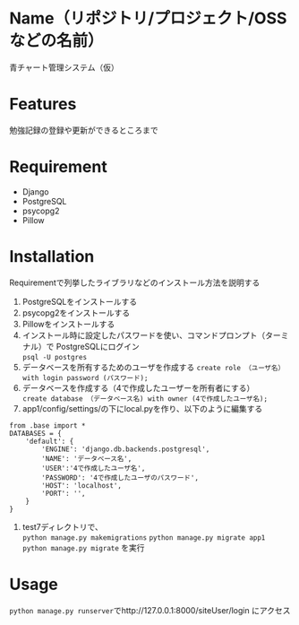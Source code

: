 # Name（リポジトリ/プロジェクト/OSSなどの名前）

青チャート管理システム（仮）  





# Features

勉強記録の登録や更新ができるところまで 

# Requirement


* Django
* PostgreSQL
* psycopg2
* Pillow

# Installation

Requirementで列挙したライブラリなどのインストール方法を説明する

1. PostgreSQLをインストールする  
1. psycopg2をインストールする  
1. Pillowをインストールする  
1. インストール時に設定したパスワードを使い、コマンドプロンプト（ターミナル）で  PostgreSQLにログイン  
```psql -U postgres```  
1. データベースを所有するためのユーザを作成する
```create role （ユーザ名） with login password (パスワード);```
1. データベースを作成する（4で作成したユーザーを所有者にする）  
```create database （データベース名) with owner (4で作成したユーザ名);```
1. app1/config/settings/の下にlocal.pyを作り、以下のように編集する
```
from .base import *
DATABASES = {
    'default': {
        'ENGINE': 'django.db.backends.postgresql',
        'NAME': 'データベース名',
        'USER':'4で作成したユーザ名',
        'PASSWORD': '4で作成したユーザのパスワード',
        'HOST': 'localhost',
        'PORT': '',
    }
}
```
1. test7ディレクトリで、     
```python manage.py makemigrations```
```python manage.py migrate app1```
```python manage.py migrate``` 
を実行  




# Usage

```python manage.py runserver```でhttp://127.0.0.1:8000/siteUser/login にアクセス  



